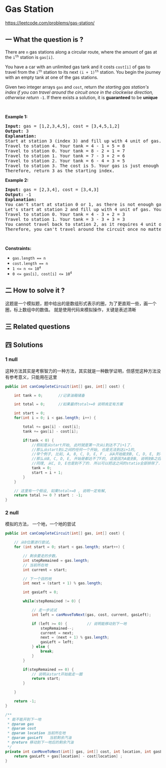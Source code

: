 # Gas Station
https://leetcode.com/problems/gas-station/
## 一 What the question is ?
<p>There are <code>n</code> gas stations along a circular route, where the amount of gas at the <code>i<sup>th</sup></code> station is <code>gas[i]</code>.</p>

<p>You have a car with an unlimited gas tank and it costs <code>cost[i]</code> of gas to travel from the <code>i<sup>th</sup></code> station to its next <code>(i + 1)<sup>th</sup></code> station. You begin the journey with an empty tank at one of the gas stations.</p>

<p>Given two integer arrays <code>gas</code> and <code>cost</code>, return <em>the starting gas station&#39;s index if you can travel around the circuit once in the clockwise direction, otherwise return</em> <code>-1</code>. If there exists a solution, it is <strong>guaranteed</strong> to be <strong>unique</strong></p>

<p>&nbsp;</p>
<p><strong>Example 1:</strong></p>

<pre>
<strong>Input:</strong> gas = [1,2,3,4,5], cost = [3,4,5,1,2]
<strong>Output:</strong> 3
<strong>Explanation:</strong>
Start at station 3 (index 3) and fill up with 4 unit of gas. Your tank = 0 + 4 = 4
Travel to station 4. Your tank = 4 - 1 + 5 = 8
Travel to station 0. Your tank = 8 - 2 + 1 = 7
Travel to station 1. Your tank = 7 - 3 + 2 = 6
Travel to station 2. Your tank = 6 - 4 + 3 = 5
Travel to station 3. The cost is 5. Your gas is just enough to travel back to station 3.
Therefore, return 3 as the starting index.
</pre>

<p><strong>Example 2:</strong></p>

<pre>
<strong>Input:</strong> gas = [2,3,4], cost = [3,4,3]
<strong>Output:</strong> -1
<strong>Explanation:</strong>
You can&#39;t start at station 0 or 1, as there is not enough gas to travel to the next station.
Let&#39;s start at station 2 and fill up with 4 unit of gas. Your tank = 0 + 4 = 4
Travel to station 0. Your tank = 4 - 3 + 2 = 3
Travel to station 1. Your tank = 3 - 3 + 3 = 3
You cannot travel back to station 2, as it requires 4 unit of gas but you only have 3.
Therefore, you can&#39;t travel around the circuit once no matter where you start.
</pre>

<p>&nbsp;</p>
<p><strong>Constraints:</strong></p>

<ul>
	<li><code>gas.length == n</code></li>
	<li><code>cost.length == n</code></li>
	<li><code>1 &lt;= n &lt;= 10<sup>4</sup></code></li>
	<li><code>0 &lt;= gas[i], cost[i] &lt;= 10<sup>4</sup></code></li>
</ul>

## 二 How to solve it ?

这题是一个模拟题，题中给出的是数组形式表示的圈，为了更直观一些，画一个圈，标上数组中的数值。
就是使用代码来模拟操作，关键是表述清晰


## 三 Related questions
## 四 Solutions 
### 1 null

这种方法其实是考察智力的一种方法，其实就是一种数学证明，但感觉这种方法没有参考意义，只能用在这里

```java
public int canCompleteCircuit(int[] gas, int[] cost) {

    int tank = 0;       //记录油箱储备

    int total = 0;      //如果最终total>=0 说明肯定有方案

    int start = 0;
    for(int i = 0; i < gas.length; i++) {

        total += gas[i] - cost[i];
        tank += gas[i] - cost[i];

        if(tank < 0) {
            //假如是从start开始, 此时就是第一次从i到达不了i+1了.
            //那么从start到i之间的任何一个开始, 也是无法到达i+1的,
            //举个例子, 比如, A, B, C, D, E, F , 从A开始能到B, C, D, E, 到不了F
            //那么从B, C, D, E, 开始是都达不了F的, 这是因为A能到B, 说明到B之后, 肯定还有剩余. 从A到不了, 那么, 从B也是到不了的
            //同理, 从C, D, E也是到不了的. 所以可以把这之间的statio全部排除了.
            tank = 0;
            start = i + 1;
        }
    }

    // 这里有一个假设, 如果total>=0 , 说明一定有解,
    return total >= 0 ? start : -1;
}
```
### 2 null

模拟的方法， 一个地，一个地的尝试

```java
public int canCompleteCircuit(int[] gas, int[] cost) {

    // 从0位置进行尝试。
    for (int start = 0; start < gas.length; start++) {

        // 剩余要走的步数。
        int stepRemained = gas.length;
        // 当前所在地
        int current = start;

        // 下一个目的地
        int next = (start + 1) % gas.length;

        int gasLeft = 0;

        while(stepRemained != 0) {

            // 走一步试试
            int left = canMoveToNext(gas, cost, current, gasLeft);

            if (left >= 0) {         // 说明能移动到下一地
                stepRemained--;
                current = next;
                next = (next + 1) % gas.length;
                gasLeft = left;
            } else {
                break;
            }
        }

        if(stepRemained == 0) {
            // 说明从start开始能走一圈
            return start;
        }

    }

    return -1;
}

/**
 * 能不能开到下一地
 * @param gas
 * @param cost
 * @param location 当前所在地
 * @param gasLeft   当前剩余汽油
 * @return 移动到下一地后的剩余汽油
 */
private int canMoveToNext(int[] gas, int[] cost, int location, int gasLeft) {
    return gasLeft + gas[location] - cost[location] ;
}
```
